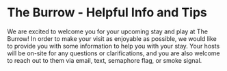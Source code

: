 # The Burrow - Helpful Info and Tips
We are excited to welcome you for your upcoming stay and play at The Burrow! In order to make your visit
as enjoyable as possible, we would like to provide you with some information to help you with your stay. Your hosts will be on-site for any questions or clarifications, and you are also welcome to reach out to
them via email, text, semaphore flag, or smoke signal.


